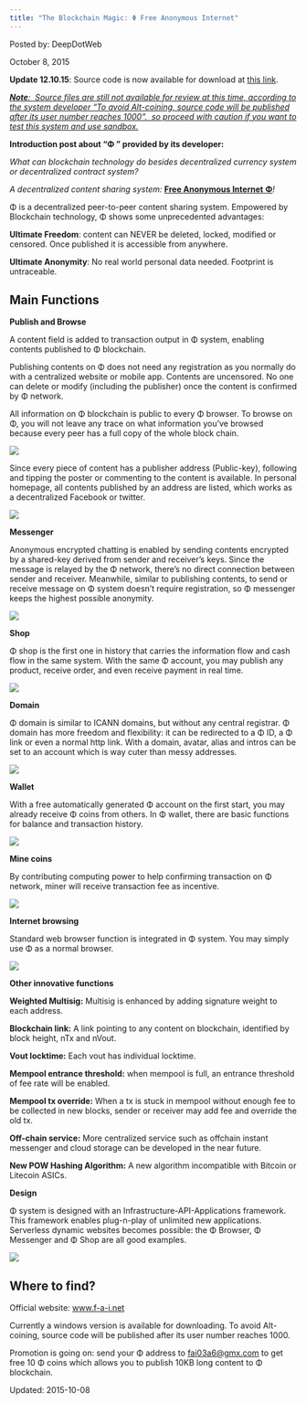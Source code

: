 ```yaml
---
title: "The Blockchain Magic: Φ Free Anonymous Internet"
---
```


Posted by: DeepDotWeb 

<span>October 8, 2015</span>

<p><strong>Update 12.10.15</strong>: Source code is now available for download at <a href="http://www.f-a-i.net/download/fai_v1.0.0_src.zip">this link</a>.</p>
<p><span style="text-decoration: underline;"><em><strong>Note</strong>:  Source files are still not available for review at this time, according to the system developer &#8220;To avoid Alt-coining, source code will be published after its user number reaches 1000&#8221;.  so proceed with caution if you want to test this system and <a href="https://en.wikipedia.org/wiki/Sandbox_%28software_development%29">use sandbox</a>.</em></span></p>
<p><strong>Introduction post about &#8220;Φ &#8221; provided by its developer:</strong></p>
<p><em>What can blockchain technology d</em><em>o </em><em>besides decentralized currency system or decentralized contract system? </em></p>
<p><em>A decentralized content sharing system</em><em>:</em> <a href="http://www.f-a-i.net"><strong>F</strong><strong>ree </strong><strong>A</strong><strong>nonymous Internet</strong> <strong>Φ</strong></a><em>!</em></p>
<p>Φ is a decentralized peer-to-peer content sharing system. Empowered by Blockchain technology, Φ shows some unprecedented advantages:</p>
<p><strong>Ultimate Freedom</strong>: content can NEVER be deleted, locked, modified or censored. Once published it is accessible from anywhere.</p>
<p><strong>Ultimate Anonymity</strong>: No real world personal data needed. Footprint is untraceable.</p>
<h2>Main Functions</h2>
<p><strong>Publish and Browse</strong></p>
<p>A content field is added to transaction output in Φ system, enabling contents published to Φ blockchain.</p>
<p>Publishing contents on Φ does not need any registration as you normally do with a centralized website or mobile app. Contents are uncensored. No one can delete or modify (including the publisher) once the content is confirmed by Φ network.</p>
<p>All information on Φ blockchain is public to every Φ browser. To browse on Φ, you will not leave any trace on what information you’ve browsed because every peer has a full copy of the whole block chain.</p>

<img src="https://info-gir.github.io/deepdotweb/imgs/2015/10/11.png">

<p>Since every piece of content has a publisher address (Public-key), following and tipping the poster or commenting to the content is available. In personal homepage, all contents published by an address are listed, which works as a decentralized Facebook or twitter.</p>

<img src="https://info-gir.github.io/deepdotweb/imgs/2015/10/21.png">

<p><strong>Messenger</strong></p>
<p>Anonymous encrypted chatting is enabled by sending contents encrypted by a shared-key derived from sender and receiver’s keys. Since the message is relayed by the Φ network, there’s no direct connection between sender and receiver. Meanwhile, similar to publishing contents, to send or receive message on Φ system doesn’t require registration, so Φ messenger keeps the highest possible anonymity.</p>

<img src="https://info-gir.github.io/deepdotweb/imgs/2015/10/3.png">

<p><strong>Shop</strong></p>
<p>Φ shop is the first one in history that carries the information flow and cash flow in the same system. With the same Φ account, you may publish any product, receive order, and even receive payment in real time.</p>

<img src="https://info-gir.github.io/deepdotweb/imgs/2015/10/4.png">

<p><strong>Domain</strong></p>
<p>Φ domain is similar to ICANN domains, but without any central registrar. Φ domain has more freedom and flexibility: it can be redirected to a Φ ID, a Φ link or even a normal http link. With a domain, avatar, alias and intros can be set to an account which is way cuter than messy addresses.</p>

<img src="https://info-gir.github.io/deepdotweb/imgs/2015/10/5.png">

<p><strong>Wallet</strong></p>
<p>With a free automatically generated Φ account on the first start, you may already receive Φ coins from others. In Φ wallet, there are basic functions for balance and transaction history.</p>

<img src="https://info-gir.github.io/deepdotweb/imgs/2015/10/6.png">

<p><strong>Mine coins</strong></p>
<p>By contributing computing power to help confirming transaction on Φ network, miner will receive transaction fee as incentive.</p>

<img src="https://info-gir.github.io/deepdotweb/imgs/2015/10/7.png">

<p><strong>Internet browsing</strong></p>
<p>Standard web browser function is integrated in Φ system. You may simply use Φ as a normal browser.</p>

<img src="https://info-gir.github.io/deepdotweb/imgs/2015/10/8.png">

<p><strong>Other innovative functions</strong></p>
<p><strong>Weighted Multisig:</strong> Multisig is enhanced by adding signature weight to each address.</p>
<p><strong>Blockchain link:</strong> A link pointing to any content on blockchain, identified by block height, nTx and nVout.</p>
<p><strong>Vout locktime:</strong> Each vout has individual locktime.</p>
<p><strong>Mempool entrance threshold:</strong> when mempool is full, an entrance threshold of fee rate will be enabled.</p>
<p><strong>Mempool tx override:</strong> When a tx is stuck in mempool without enough fee to be collected in new blocks, sender or receiver may add fee and override the old tx.</p>
<p><strong>Off-chain service:</strong> More centralized service such as offchain instant messenger and cloud storage can be developed in the near future.</p>
<p><strong>New POW Hashing Algorithm:</strong> A new algorithm incompatible with Bitcoin or Litecoin ASICs.</p>
<p><strong>Design</strong></p>
<p>Φ system is designed with an Infrastructure-API-Applications framework. This framework enables plug-n-play of unlimited new applications. Serverless dynamic websites becomes possible: the Φ Browser, Φ Messenger and Φ Shop are all good examples.</p>

<img src="https://info-gir.github.io/deepdotweb/imgs/2015/10/9.png">

<h2>Where to find?</h2>
<p>Official website: <a href="http://www.f-a-i.net/">www.f-a-i.net</a></p>
<p>Currently a windows version is available for downloading. To avoid Alt-coining, source code will be published after its user number reaches 1000.</p>
<p>Promotion is going on: send your Φ address to <a href="mailto:fai03a6@gmx.com">fai03a6@gmx.com</a> to get free 10 Φ coins which allows you to publish 10KB long content to Φ blockchain.</p>

Updated: 2015-10-08